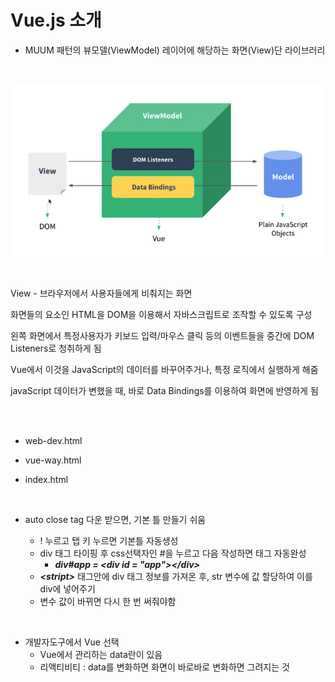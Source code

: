 # Vue.js 소개

+ MUUM 패턴의 뷰모델(ViewModel) 레이어에 해당하는 화면(View)단 라이브러리

<br>

![캡처2](.\캡처2.png)

<br>

View - 브라우저에서 사용자들에게 비춰지는 화면

화면들의 요소인 HTML을 DOM을 이용해서 자바스크립트로 조작할 수 있도록 구성

왼쪽 화면에서 특정사용자가 키보드 입력/마우스 클릭 등의 이벤트들을 중간에 DOM Listeners로 청취하게 됨

Vue에서 이것을 JavaScript의 데이터를 바꾸어주거나, 특정 로직에서 실행하게 해줌 

javaScript 데이터가 변했을 때, 바로 Data Bindings를 이용하여 화면에 반영하게 됨

<br><br>

+ web-dev.html

+ vue-way.html

+ index.html

<br>

+ auto close tag 다운 받으면, 기본 틀 만들기 쉬움

  + ! 누르고 탭 키 누르면 기본틀 자동생성
  + div 태그 타이핑 후 css선택자인 #을 누르고 다음 작성하면 태그 자동완성
    + **_div#app = \<div id = "app">\</div>_**
  + **_\<stript>_** 태그안에 div 태그 정보를 가져온 후, str 변수에 값 할당하여 이를 div에 넣어주기
  + 변수 값이 바뀌면 다시 한 번 써줘야함

<br>

+ 개발자도구에서 Vue 선택
  + Vue에서 관리하는 data란이 있음
  + 리액티비티 : data를 변화하면 화면이 바로바로 변화하면 그려지는 것 